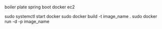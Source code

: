 boiler plate spring boot 
docker
ec2


sudo systemctl start docker
sudo docker build -t image_name .
sudo docker run -d -p image_name